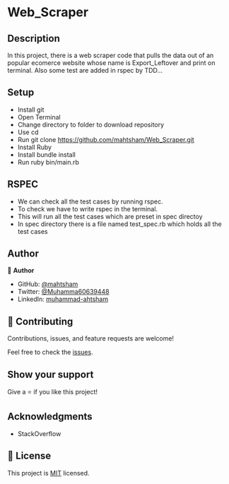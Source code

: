 # Web_Scraper
## Description
In this project, there is a web scraper code that pulls the data out of an popular ecomerce website whose name is Export_Leftover and print on terminal. Also some test are added in rspec by TDD...
## Setup
- Install git
- Open Terminal
- Change directory to folder to download repository
- Use cd <file-path>
- Run git clone https://github.com/mahtsham/Web_Scraper.git
- Install Ruby
- Install bundle install
- Run ruby bin/main.rb

## RSPEC
- We can check all the test cases by running rspec.
- To check we have to write rspec in the terminal.
- This will run all the test cases which are preset in spec directoy
- In spec directory there is a file named test_spec.rb which holds all the test cases

## Author

👤 **Author**

- GitHub: [@mahtsham](https://github.com/mahtsham)
- Twitter: [@Muhamma60639448](https://twitter.com/Muhamma60639448)
- LinkedIn: [muhammad-ahtsham](https://linkedin.com/in/muhammad-ahtsham)

## 🤝 Contributing

Contributions, issues, and feature requests are welcome!

Feel free to check the [issues](https://github.com/mahtsham/Tic_Tac_Toe/issues).

## Show your support

Give a ⭐️ if you like this project!

## Acknowledgments

- StackOverflow

## 📝 License

This project is [MIT](https://opensource.org/licenses/MIT) licensed.
